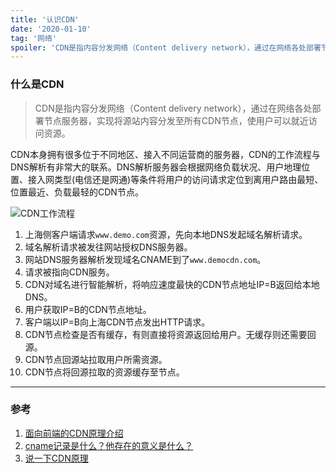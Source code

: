 ```yaml
---
title: '认识CDN'
date: '2020-01-10'
tag: '网络'
spoiler: 'CDN是指内容分发网络（Content delivery network），通过在网络各处部署节点服务器，实现将源站内容分发至所有CDN节点，使用户可以就近访问资源。'
---
```


### 什么是CDN
> CDN是指内容分发网络（Content delivery network），通过在网络各处部署节点服务器，实现将源站内容分发至所有CDN节点，使用户可以就近访问资源。

CDN本身拥有很多位于不同地区、接入不同运营商的服务器，CDN的工作流程与DNS解析有非常大的联系。DNS解析服务器会根据网络负载状况、用户地理位置、接入网类型(电信还是网通)等条件将用户的访问请求定位到离用户路由最短、位置最近、负载最轻的CDN节点。

![CDN工作流程](https://pic.downk.cc/item/5e70f92ee83c3a1e3a5b8517.jpg)

1. 上海侧客户端请求`www.demo.com`资源，先向本地DNS发起域名解析请求。
2. 域名解析请求被发往网站授权DNS服务器。
3. 网站DNS服务器解析发现域名CNAME到了`www.democdn.com`。
4. 请求被指向CDN服务。
5. CDN对域名进行智能解析，将响应速度最快的CDN节点地址IP=B返回给本地DNS。
6. 用户获取IP=B的CDN节点地址。
7. 客户端以IP=B向上海CDN节点发出HTTP请求。
8. CDN节点检查是否有缓存，有则直接将资源返回给用户。无缓存则还需要回源。
9. CDN节点回源站拉取用户所需资源。
10. CDN节点将回源拉取的资源缓存至节点。

___
### 参考
1. [面向前端的CDN原理介绍](https://github.com/renaesop/blog/issues/1)
2. [cname记录是什么？他存在的意义是什么？](https://www.zhihu.com/question/22916306)
3. [说一下CDN原理](https://juejin.im/post/5ef153cc51882565901ea744)